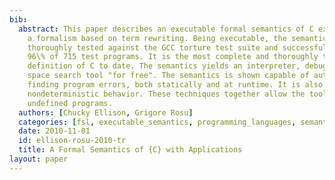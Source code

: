 ```yaml
---
bib:
  abstract: This paper describes an executable formal semantics of C expressed using
    a formalism based on term rewriting. Being executable, the semantics has been
    thoroughly tested against the GCC torture test suite and successfully passes over
    96\% of 715 test programs. It is the most complete and thoroughly tested formal
    definition of C to date. The semantics yields an interpreter, debugger, and state
    space search tool "for free". The semantics is shown capable of automatically
    finding program errors, both statically and at runtime. It is also used to enumerate
    nondeterministic behavior. These techniques together allow the tool to identify
    undefined programs.
  authors: [Chucky Ellison, Grigore Rosu]
  categories: [fsl, executable_semantics, programming_languages, semantics, k]
  date: 2010-11-01
  id: ellison-rosu-2010-tr
  title: A Formal Semantics of {C} with Applications
layout: paper
---
```


